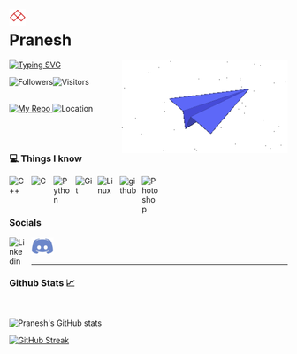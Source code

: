 <img align="left" alt="C++" width="30px" style="padding-right:10px;" src="./Assets/Rhombus animated.gif" />

# Pranesh

<img align="right" alt="C++" width="300" src="./Assets/ezgif.com-gif-maker.gif">


<a href="https://git.io/typing-svg"><img src="https://readme-typing-svg.demolab.com?font=Quicksand&size=21&pause=4000&color=F7F7F7&background=0000006C&center=true&vCenter=true&width=175&height=30&lines=College+Student" alt="Typing SVG" /></a>



<img align=left alt="Followers" title="Github Followers" src="https://img.shields.io/github/followers/BitingPanda?style=social"/>
<img align=left alt="Visitors" title="Total Visitors" src="https://visitor-badge.glitch.me/badge?page_id=BitingPanda"/>

<br>
<br>
<p align=left>
<a href="https://www.youtube.com/c/DevProTips?sub_confirmation=1">
    <img alt="My Repo" title="Repositories that I own" src="https://custom-icon-badges.demolab.com/badge/-My%20Repos-blue?style=for-the-badge&logoColor=white&logo=repo"/>
</a> 
<img alt="Location" title="Where I am based" src="https://custom-icon-badges.demolab.com/badge/Bangladesh-darkgreen?style=for-the-badge&logo=location&logoColor=white&labelColor=darkred"/>
</p>
<br>
<br>






### 💻 Things I know

<img align="left" alt="C++" width="30px" title="C++" style="padding-right:10px;" src="https://cdn.jsdelivr.net/gh/devicons/devicon/icons/cplusplus/cplusplus-original.svg" />
<img align="left" alt="C" title="C" width="30px" style="padding-right:10px;" src="https://cdn.jsdelivr.net/gh/devicons/devicon/icons/c/c-original.svg" />
<img align="left" alt="Python" title="Python" width="30px" style="padding-right:10px;" src="https://cdn.jsdelivr.net/gh/devicons/devicon/icons/python/python-plain.svg" />
<img align="left" alt="Git" title="Git" width="30px" style="padding-right:10px;" src="https://cdn.jsdelivr.net/gh/devicons/devicon/icons/git/git-original.svg" />
<img align="left" alt="Linux" title="Linux"  width="30px" style="padding-right:10px;" src="https://cdn.jsdelivr.net/gh/devicons/devicon/icons/linux/linux-original.svg" />
<img align="left" alt="github" title="Github" width="30px" style="padding-right:10px;" src="https://cdn.jsdelivr.net/gh/devicons/devicon/icons/github/github-original-wordmark.svg" />
<img align="left" alt="Photoshop" title="Photoshop"  width="30px" style="padding-right:10px;" src="https://cdn.jsdelivr.net/gh/devicons/devicon/icons/photoshop/photoshop-plain.svg" />

<br>
<br>
<br>

### Socials
<a href="https://bd.linkedin.com/in/pranesh-nur">
    <img align="left" alt="Linkedin" title="Go to my linkedin"  width="30px" style="padding-right:10px;" src="https://cdn.jsdelivr.net/gh/devicons/devicon/icons/linkedin/linkedin-original.svg" />
</a>
<a href="https://discordapp.com/users/Biting%20Panda#6667r">
    <img align="left" alt="Discord" title="Go to my dicord"  width="40px" style="padding-right:10px;" src="./Assets/Discord-Logo.png" />
</a>
<br>
<br>

---


### Github Stats 📈
<br>

![Pranesh's GitHub stats](https://github-readme-stats.vercel.app/api?username=BitingPanda&show_icons=true&theme=radical&bg_color=000000&text_color=FFFFFF&title_color=FF0000)


[![GitHub Streak](https://streak-stats.demolab.com?user=BitingPanda&theme=highcontrast&date_format=j%20M%5B%20Y%5D&stroke=DDDDDD&background=000000&border=FFFFFF&ring=FFFFFF&fire=FF0000&currStreakNum=FFFFFF&sideNums=F0F0F0DF&currStreakLabel=FF0000&dates=DDDDDD&sideLabels=DDDDDD)](https://git.io/streak-stats)
